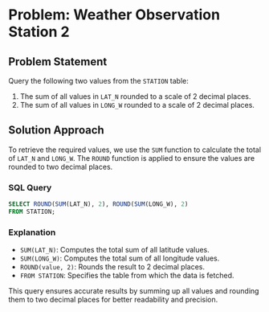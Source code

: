 # Problem: Weather Observation Station 2

## Problem Statement
Query the following two values from the `STATION` table:

1. The sum of all values in `LAT_N` rounded to a scale of 2 decimal places.
2. The sum of all values in `LONG_W` rounded to a scale of 2 decimal places.

## Solution Approach
To retrieve the required values, we use the `SUM` function to calculate the total of `LAT_N` and `LONG_W`. The `ROUND` function is applied to ensure the values are rounded to two decimal places.

### SQL Query
```sql
SELECT ROUND(SUM(LAT_N), 2), ROUND(SUM(LONG_W), 2)
FROM STATION;
```

### Explanation
- `SUM(LAT_N)`: Computes the total sum of all latitude values.
- `SUM(LONG_W)`: Computes the total sum of all longitude values.
- `ROUND(value, 2)`: Rounds the result to 2 decimal places.
- `FROM STATION`: Specifies the table from which the data is fetched.

This query ensures accurate results by summing up all values and rounding them to two decimal places for better readability and precision.
